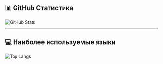 ## 📊 GitHub Статистика

![GitHub Stats](https://github-readme-stats.vercel.app/api?username=YOUR_USERNAME&show_icons=true&theme=radical)

---

## 💻 Наиболее используемые языки

![Top Langs](https://github-readme-stats.vercel.app/api/top-langs/?username=YOUR_USERNAME&layout=compact&theme=radical)
